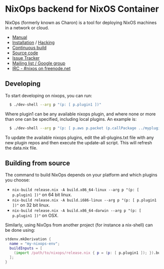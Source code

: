 # NixOps backend for NixOS Container

NixOps (formerly known as Charon) is a tool for deploying NixOS
machines in a network or cloud.

* [Manual](https://nixos.org/nixops/manual/)
* [Installation](https://nixos.org/nixops/manual/#chap-installation) / [Hacking](https://nixos.org/nixops/manual/#chap-hacking)
* [Continuous build](http://hydra.nixos.org/jobset/nixops/master#tabs-jobs)
* [Source code](https://github.com/NixOS/nixops)
* [Issue Tracker](https://github.com/NixOS/nixops/issues)
* [Mailing list / Google group](https://groups.google.com/forum/#!forum/nixops-users)
* [IRC - #nixos on freenode.net](irc://irc.freenode.net/#nixos)

## Developing

To start developing on nixops, you can run:

```bash
  $ ./dev-shell --arg p "(p: [ p.plugin1 ])"
```

Where plugin1 can be any available nixops plugin, and where
none or more than one can be specified, including local plugins.  An example is:


```bash
  $ ./dev-shell --arg p "(p: [ p.aws p.packet (p.callPackage ../myplugin/release.nix {})])"
```

To update the available nixops plugins, edit the
all-plugins.txt file with any new plugin repos and
then execute the update-all script.  This will refresh
the data.nix file.

## Building from source

The command to build NixOps depends on your platform and which plugins you choose:

- `nix-build release.nix -A build.x86_64-linux --arg p "(p: [ p.plugin1 ])"` on 64 bit linux.
- `nix-build release.nix -A build.i686-linux --arg p "(p: [ p.plugin1 ])"` on 32 bit linux.
- `nix-build release.nix -A build.x86_64-darwin --arg p "(p: [ p.plugin1 ])"` on OSX.

Similarly, using NixOps from another project (for instance a nix-shell) can be done using:

```nix
stdenv.mkDerivation {
  name = "my-nixops-env";
  buildInputs = [
    (import /path/to/nixops/release.nix { p = (p: [ p.plugin1 ]); }).build.x86_64-linux
  ];
}
```

